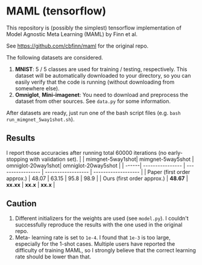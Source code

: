 # MAML (tensorflow)
This repository is (possibly the simplest) tensorflow implementation of Model Agnostic Meta Learning (MAML) by Finn et al.

See https://github.com/cbfinn/maml for the original repo.

The following datasets are considered.
1. __MNIST__: 5 / 5 classes are used for training / testing, respectively. This dataset will be automatically downloaded to your directory, so you can easily verify that the code is running (without downloading from somewhere else).
2. __Omniglot__, __Mini-imagenet__: You need to download and preprocess the dataset from other sources. See ```data.py``` for some information.

After datasets are ready, just run one of the bash script files (e.g. ```bash run_mimgnet_5way1shot.sh```).

## Results
I report those accuracies after running total 60000 iterations (no early-stopping with validation set). 
|       | mimgnet-5way1shot| mimgnet-5way5shot | omniglot-20way1shot| omniglot-20way5shot |
| ------| ---------------- | ----------------- | ------------------ | ------------------- |
| Paper (first order approx.) | 48.07            | 63.15             | 95.8               | 98.9                |
| Ours (first order approx.)  | __48.67__        | __xx.xx__         | __xx.x__           | __xx.x__            |

## Caution
1. Different initializers for the weights are used (see ```model.py```). I couldn't successfully reproduce the results with the one used in the original repo.
2. Meta- learning rate is set to ```1e-4```. I found that ```1e-3``` is too large, especially for the 1-shot cases. Multiple users have reported the difficulty of training MAML, so I strongly believe that the correct learning rate should be lower than that.
